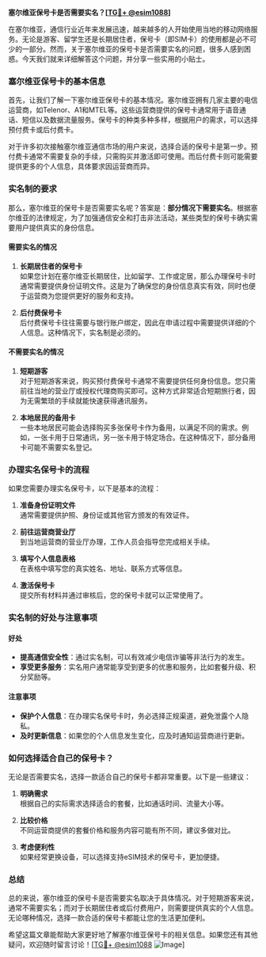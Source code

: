 **塞尔维亚保号卡是否需要实名？[[TG💪+ @esim1088](https://t.me/s/esim1088)]**

在塞尔维亚，通信行业近年来发展迅速，越来越多的人开始使用当地的移动网络服务。无论是游客、留学生还是长期居住者，保号卡（即SIM卡）的使用都是必不可少的一部分。然而，关于塞尔维亚的保号卡是否需要实名的问题，很多人感到困惑。今天我们就来详细解答这个问题，并分享一些实用的小贴士。

### 塞尔维亚保号卡的基本信息

首先，让我们了解一下塞尔维亚保号卡的基本情况。塞尔维亚拥有几家主要的电信运营商，如Telenor、A1和MTEL等。这些运营商提供的保号卡通常用于语音通话、短信以及数据流量服务。保号卡的种类多种多样，根据用户的需求，可以选择预付费卡或后付费卡。

对于许多初次接触塞尔维亚通信市场的用户来说，选择合适的保号卡是第一步。预付费卡通常不需要复杂的手续，只需购买并激活即可使用。而后付费卡则可能需要提供更多的个人信息，具体要求因运营商而异。

### 实名制的要求

那么，塞尔维亚的保号卡是否需要实名呢？答案是：**部分情况下需要实名**。根据塞尔维亚的法律规定，为了加强通信安全和打击非法活动，某些类型的保号卡确实需要用户提供真实的身份信息。

#### 需要实名的情况

1. **长期居住者的保号卡**  
   如果您计划在塞尔维亚长期居住，比如留学、工作或定居，那么办理保号卡时通常需要提供身份证明文件。这是为了确保您的身份信息真实有效，同时也便于运营商为您提供更好的服务和支持。

2. **后付费保号卡**  
   后付费保号卡往往需要与银行账户绑定，因此在申请过程中需要提供详细的个人信息。这种情况下，实名制是必须的。

#### 不需要实名的情况

1. **短期游客**  
   对于短期游客来说，购买预付费保号卡通常不需要提供任何身份信息。您只需前往当地的营业厅或授权代理商购买即可。这种方式非常适合短期旅行者，因为无需繁琐的手续就能快速获得通讯服务。

2. **本地居民的备用卡**  
   一些本地居民可能会选择购买多张保号卡作为备用，以满足不同的需求。例如，一张卡用于日常通讯，另一张卡用于特定场合。在这种情况下，部分备用卡可能不需要实名登记。

### 办理实名保号卡的流程

如果您需要办理实名保号卡，以下是基本的流程：

1. **准备身份证明文件**  
   通常需要提供护照、身份证或其他官方颁发的有效证件。

2. **前往运营商营业厅**  
   到当地运营商的营业厅办理，工作人员会指导您完成相关手续。

3. **填写个人信息表格**  
   在表格中填写您的真实姓名、地址、联系方式等信息。

4. **激活保号卡**  
   提交所有材料并通过审核后，您的保号卡就可以正常使用了。

### 实名制的好处与注意事项

#### 好处

- **提高通信安全性**：通过实名制，可以有效减少电信诈骗等非法行为的发生。
- **享受更多服务**：实名用户通常能享受到更多的优惠和服务，比如套餐升级、积分奖励等。

#### 注意事项

- **保护个人信息**：在办理实名保号卡时，务必选择正规渠道，避免泄露个人隐私。
- **及时更新信息**：如果您的个人信息发生变化，应及时通知运营商进行更新。

### 如何选择适合自己的保号卡？

无论是否需要实名，选择一款适合自己的保号卡都非常重要。以下是一些建议：

1. **明确需求**  
   根据自己的实际需求选择适合的套餐，比如通话时间、流量大小等。

2. **比较价格**  
   不同运营商提供的套餐价格和服务内容可能有所不同，建议多做对比。

3. **考虑便利性**  
   如果经常更换设备，可以选择支持eSIM技术的保号卡，更加便捷。

### 总结

总的来说，塞尔维亚的保号卡是否需要实名取决于具体情况。对于短期游客来说，通常不需要实名；而对于长期居住者或后付费用户，则需要提供真实的个人信息。无论哪种情况，选择一款合适的保号卡都能让您的生活更加便利。

希望这篇文章能帮助大家更好地了解塞尔维亚保号卡的相关信息。如果您还有其他疑问，欢迎随时留言讨论！[[TG💪+ @esim1088](https://t.me/s/esim1088) ![Image](https://i.postimg.cc/4NQfJmqS/Snipaste-2025-05-13-00-14-12.png)]